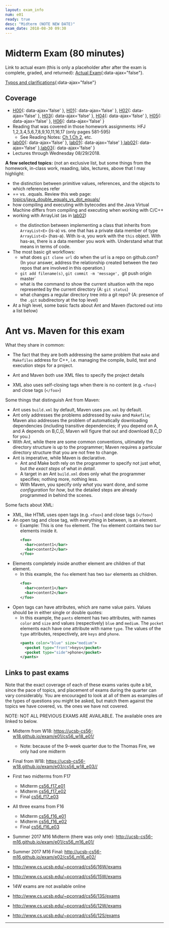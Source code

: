```yaml
---
layout: exam_info
num: e01
ready: true
desc: "Midterm (NOTE NEW DATE)"
exam_date: 2018-08-30 09:30
---
```



<div style="display:none;">  http://ucsb-cs56-m18.github.io/exam/e01
</div>

# Midterm Exam (80 minutes)

Link to actual exam (this is only a placeholder after after the exam is complete, graded,
and returned): [Actual Exam](cs56_m18_e01/){:data-ajax="false"}.

[Typos and clarifications](typos){:data-ajax="false"}


## Coverage


* [H00](/hwk/h00){: data-ajax='false' }, [H01](/hwk/h01/){: data-ajax='false' }, [H02](/hwk/h02/){: data-ajax='false' }, [H03](/hwk/h03/){: data-ajax='false' }, [H04](/hwk/h04/){: data-ajax='false' }, [H05](/hwk/h05/){: data-ajax='false' }, [H06](/hwk/h06/){: data-ajax='false' }
* Reading that was covered in those homework assignments:
   HFJ 1,2,3,4,5,6,7,8,9,10,11,16,17 (only pages 581-595)
   * See Reading Notes: [Ch 1](https://ucsb-cs56-pconrad.github.io/hfj/HFJ_Chapter_1/),[Ch 2](https://ucsb-cs56-pconrad.github.io/hfj/HFJ_Chapter_2/), etc.
* [lab00](/lab/lab00/){: data-ajax='false' }, [lab01](/lab/lab01/){: data-ajax='false' },[lab02](/lab/lab02/){: data-ajax='false' },[lab03](/lab/lab03/){: data-ajax='false' }
* Lectures through Wednesday 08/29/2018.

**A few selected topics:** (not an exclusive list, but some things from the homework, in-class work, reaading, labs, lectures, above that I may highlight:

* the distinction between primitive values, references, and the objects to which references refer
* == vs. .equals.  Review this web page: [topics/java_double_equals_vs_dot_equals/](https://ucsb-cs56-pconrad.github.io/topics/java_double_equals_vs_dot_equals/)
* how compiling and executing with bytecodes and the Java Virtual Machine differs from compiling and executing when working with C/C++
* working with ArrayList<E> (as in [lab02](/lab/lab02))
     * the distinction between implementing a class that inherits from `ArrayList<E>` (is-a) vs. one that has a private data member of type `ArrayList<E>` (has-a).    With is-a, you work with the `this` object.  With has-as, there is a data member you work with.  Understand what that means in terms of code.
* The most basic git workflows:
    * what does `git clone url` do when the url is a repo on github.com? (In your answer, address the relationship created
       between the *two* repos that are involved in this operation.) 
    * `git add filename(s)`, `git commit -m 'message', `git push origin master`
    * what is the command to show the current situation with the repo represented by the current directory (A: `git status`)
    * what changes a regular directory tree into a git repo? (A: presence of the `.git` subdirectory at the top level)
* At a high level, some basic facts about Ant and Maven (factored out into a list below)

# Ant vs. Maven for this exam

What they share in common: 
* The fact that they are both addressing the same problem that `make` and `Makefiles` address for C++, i.e. managing the compile, build, test and execution steps for a project.
* Ant and Maven both use XML files to specify the project details


   
   
* XML also uses self-closing tags when there is no content (e.g. `<foo>`) and close tags (`</foo>`)


Some things that distinguish Ant from Maven:
* Ant uses `build.xml` by default, Maven uses `pom.xml` by  default.
* Ant only addresses the problems addressed by `make` and `Makefile`; Maven also addresses the problem of automatically downloading dependencies (including transitive dependencies; if you depend on A, and A depends on B,C,D, Maven will figure that out and download B,C,D for you.)
* With Ant, while there are some common conventions, ultimately the directory structure is up to the programmer; Maven requires a particular directory structure that you are not free to change.
* Ant is imperative, while Maven is declarative.
   * Ant and Make both rely on the programmer to specify not just *what*, but *the exact steps* of what *in detail*.  
   * A target in an Ant `build.xml` does only what the programmer specifies; nothing more, nothing less.   
   * With Maven, you specify only *what* you want done, and some *configuration* for *how*, but the detailed steps are already programmed in behind the scenes. 
    
Some facts about XML:

* XML, like HTML uses open tags (e.g. `<foo>`) and close tags (`</foo>`)
* An open tag and close tag, with everything in between, is an element.
   * Example: This is one `foo` element.  The `foo` element contains two `bar` elements inside it.  
      ```xml
      <foo>
        <bar>content1</bar>
        <bar>content2</bar>
      </foo>
      ```
* Elements completely inside another element are children of that element. 
   * In this example, the `foo` element has two `bar` elements as children.
      ```xml
      <foo>
        <bar>content1</bar>
        <bar>content2</bar>
      </foo>
      ```      
* Open tags can have attributes, which are name value pairs.  Values should be in either single or double quotes:
   * In this example, the `pants` element has two attributes, with names `color` and `size` and values (respectively) `blue` and `medium`.   The `pocket` elements each have one attribute with name `type`.   The values of the `type` attributes, respectively, are `keys` and `phone`.
      ```xml
      <pants color="blue" size="medium">
        <pocket type="front">keys</pocket>
        <pocket type="side">phone</pocket>
      </pants>
      ```          
## Links to past exams

Note that the exact coverage of each of these exams varies quite a bit, since the pace of topics, and placement of exams during the quarter can vary considerably.  You are encouraged to look at all of them as examples of the types of questions you might be asked, but
match them against the topics we have covered, vs. the ones we have not covered.

NOTE: NOT ALL PREVIOUS EXAMS ARE AVAILABLE.    The available ones are linked to below.

* Midterm from W18: <https://ucsb-cs56-w18.github.io/exam/e01/cs56_w18_e01/>
   * Note: because of the 9-week quarter due to the Thomas Fire, we only had one midterm
* Final from W18: <https://ucsb-cs56-w18.github.io/exam/e03/cs56_w18_e03//>

* First two midterms from F17
    * Midterm [cs56_f17_e01](http://ucsb-cs56-f17.github.io/exam/e01/cs56_f17_e01/)
    * Midterm [cs56_f17_e02](http://ucsb-cs56-f17.github.io/exam/e02/cs56_f17_e02/)
    * Final [cs56_f17_e03](http://ucsb-cs56-f17.github.io/exam/e03/cs56_f17_e03/)	
* All three exams from F16
    * Midterm [cs56_f16_e01](http://ucsb-cs56-f16.github.io/exam/e01/cs56_f16_e01/)
    * Midterm [cs56_f16_e02](http://ucsb-cs56-f16.github.io/exam/e01/cs56_f16_e02/)
    * Final [cs56_f16_e03](http://ucsb-cs56-f16.github.io/cs56_f16_e03/)
* Summer 2017 M16 Midterm (there was only one): <http://ucsb-cs56-m16.github.io/exam/e01/cs56_m16_e01/>
* Summer 2017 M16 Final: <http://ucsb-cs56-m16.github.io/exam/e02/cs56_m16_e02/>
* <http://www.cs.ucsb.edu/~pconrad/cs56/16W/exams> 
* <http://www.cs.ucsb.edu/~pconrad/cs56/15W/exams>
* 14W exams are not available online
* <http://www.cs.ucsb.edu/~pconrad/cs56/13S/exams>
* <http://www.cs.ucsb.edu/~pconrad/cs56/12W/exams>
* <http://www.cs.ucsb.edu/~pconrad/cs56/12S/exams>


---

<div style="display:none;">  http://ucsb-cs56-m18.github.io/exam/e01 </div>
